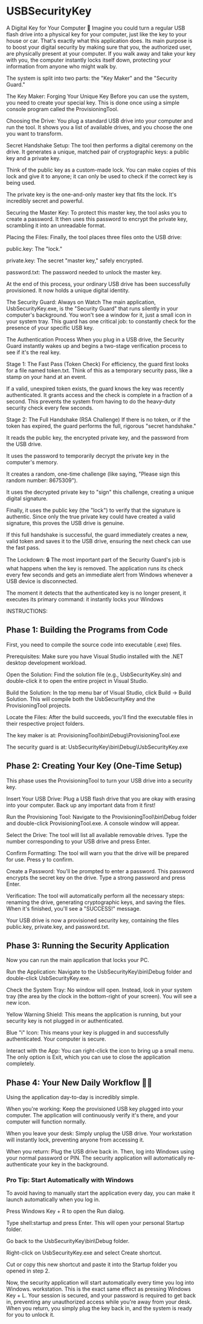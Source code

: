 # USBSecurityKey
A Digital Key for Your Computer 🔑
Imagine you could turn a regular USB flash drive into a physical key for your computer, just like the key to your house or car. 
That's exactly what this application does. Its main purpose is to boost your digital security by making sure that you, the authorized 
user, are physically present at your computer. If you walk away and take your key with you, the computer instantly locks itself down,
protecting your information from anyone who might walk by.

The system is split into two parts: the "Key Maker" and the "Security Guard."

The Key Maker: Forging Your Unique Key
Before you can use the system, you need to create your special key. This is done once using a simple console program called the 
ProvisioningTool.

Choosing the Drive: You plug a standard USB drive into your computer and run the tool. It shows you a list of available drives, 
and you choose the one you want to transform.

Secret Handshake Setup: The tool then performs a digital ceremony on the drive. It generates a unique, matched pair of cryptographic 
keys: a public key and a private key.

Think of the public key as a custom-made lock. You can make copies of this lock and give it to anyone; it can only be used to check if 
the correct key is being used.

The private key is the one-and-only master key that fits the lock. It's incredibly secret and powerful.

Securing the Master Key: To protect this master key, the tool asks you to create a password. It then uses this password to encrypt the
private key, scrambling it into an unreadable format.

Placing the Files: Finally, the tool places three files onto the USB drive:

public.key: The "lock."

private.key: The secret "master key," safely encrypted.

password.txt: The password needed to unlock the master key.

At the end of this process, your ordinary USB drive has been successfully provisioned. It now holds a unique digital identity.

The Security Guard: Always on Watch
The main application, UsbSecurityKey.exe, is the "Security Guard" that runs silently in your computer's background. You won't see a
window for it, just a small icon in your system tray. This guard has one critical job: to constantly check for the presence of your 
specific USB key.

The Authentication Process
When you plug in a USB drive, the Security Guard instantly wakes up and begins a two-stage verification process to see if it's the real
key.

Stage 1: The Fast Pass (Token Check)
For efficiency, the guard first looks for a file named token.txt. Think of this as a temporary security pass, like a stamp on your hand 
at an event.

If a valid, unexpired token exists, the guard knows the key was recently authenticated. It grants access and the check is complete in a
fraction of a second. This prevents the system from having to do the heavy-duty security check every few seconds.

Stage 2: The Full Handshake (RSA Challenge)
If there is no token, or if the token has expired, the guard performs the full, rigorous "secret handshake."

It reads the public key, the encrypted private key, and the password from the USB drive.

It uses the password to temporarily decrypt the private key in the computer's memory.

It creates a random, one-time challenge (like saying, "Please sign this random number: 8675309").

It uses the decrypted private key to "sign" this challenge, creating a unique digital signature.

Finally, it uses the public key (the "lock") to verify that the signature is authentic. Since only the true private key could have 
created a valid signature, this proves the USB drive is genuine.

If this full handshake is successful, the guard immediately creates a new, valid token and saves it to the USB drive, ensuring the next 
check can use the fast pass.

The Lockdown: 🔒
The most important part of the Security Guard's job is what happens when the key is removed. The application runs its check every few 
seconds and gets an immediate alert from Windows whenever a USB device is disconnected.

The moment it detects that the authenticated key is no longer present, it executes its primary command: it instantly locks your Windows 


INSTRUCTIONS: 
## Phase 1: Building the Programs from Code
First, you need to compile the source code into executable (.exe) files.

Prerequisites: Make sure you have Visual Studio installed with the .NET desktop development workload.

Open the Solution: Find the solution file (e.g., UsbSecurityKey.sln) and double-click it to open the entire project in Visual Studio.

Build the Solution: In the top menu bar of Visual Studio, click Build -> Build Solution. This will compile both the UsbSecurityKey and the ProvisioningTool projects.

Locate the Files: After the build succeeds, you'll find the executable files in their respective project folders.

The key maker is at: ProvisioningTool\bin\Debug\ProvisioningTool.exe

The security guard is at: UsbSecurityKey\bin\Debug\UsbSecurityKey.exe

## Phase 2: Creating Your Key (One-Time Setup)
This phase uses the ProvisioningTool to turn your USB drive into a security key.

Insert Your USB Drive: Plug a USB flash drive that you are okay with erasing into your computer. Back up any important data from it first!

Run the Provisioning Tool: Navigate to the ProvisioningTool\bin\Debug folder and double-click ProvisioningTool.exe. A console window will appear.

Select the Drive: The tool will list all available removable drives. Type the number corresponding to your USB drive and press Enter.

Confirm Formatting: The tool will warn you that the drive will be prepared for use. Press y to confirm.

Create a Password: You'll be prompted to enter a password. This password encrypts the secret key on the drive. Type a strong password and press Enter.

Verification: The tool will automatically perform all the necessary steps: renaming the drive, generating cryptographic keys, and saving the files. When it's finished, you'll see a "SUCCESS!" message.

Your USB drive is now a provisioned security key, containing the files public.key, private.key, and password.txt.

## Phase 3: Running the Security Application
Now you can run the main application that locks your PC.

Run the Application: Navigate to the UsbSecurityKey\bin\Debug folder and double-click UsbSecurityKey.exe.

Check the System Tray: No window will open. Instead, look in your system tray (the area by the clock in the bottom-right of your screen).
You will see a new icon.

Yellow Warning Shield: This means the application is running, but your security key is not plugged in or authenticated.

Blue "i" Icon: This means your key is plugged in and successfully authenticated. Your computer is secure.

Interact with the App: You can right-click the icon to bring up a small menu. The only option is Exit, which you can use to close the 
application completely.

## Phase 4: Your New Daily Workflow 🚶‍♂️
Using the application day-to-day is incredibly simple.

When you're working: Keep the provisioned USB key plugged into your computer. The application will continuously verify it's there, 
and your computer will function normally.

When you leave your desk: Simply unplug the USB drive. Your workstation will instantly lock, preventing anyone from accessing it.

When you return: Plug the USB drive back in. Then, log into Windows using your normal password or PIN. The security application will 
automatically re-authenticate your key in the background.

### Pro Tip: Start Automatically with Windows
To avoid having to manually start the application every day, you can make it launch automatically when you log in.

Press Windows Key + R to open the Run dialog.

Type shell:startup and press Enter. This will open your personal Startup folder.

Go back to the UsbSecurityKey\bin\Debug folder.

Right-click on UsbSecurityKey.exe and select Create shortcut.

Cut or copy this new shortcut and paste it into the Startup folder you opened in step 2.

Now, the security application will start automatically every time you log into Windows.
workstation. This is the exact same effect as pressing Windows Key + L. Your session is secured, and your password is required to get 
back in, preventing any unauthorized access while you're away from your desk. When you return, you simply plug the key back in, 
and the system is ready for you to unlock it.
